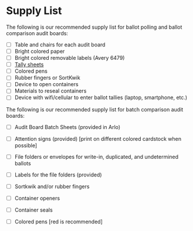 # Supply List

The following is our recommended supply list for ballot polling and ballot comparison audit boards:

* [ ] Table and chairs for each audit board
* [ ] Bright colored paper
* [ ] Bright colored removable labels (Avery 6479)
* [ ] [Tally sheets](https://docs.google.com/document/d/1CGAXmNSlCCXtUOYWMEby9zrxUXDZLkReqhRWg-Or0SI/edit?usp=sharing)
* [ ] Colored pens
* [ ] Rubber fingers or SortKwik
* [ ] Device to open containers
* [ ] Materials to reseal containers
* [ ] Device with wifi/cellular to enter ballot tallies (laptop, smartphone, etc.)

The following is our recommended supply list for batch comparison audit boards:

* [ ] Audit Board Batch Sheets (provided in Arlo)
* [ ] Attention signs (provided) \[print on different colored cardstock when possible]
* [ ] File folders or envelopes for write-in, duplicated, and undetermined ballots
* [ ] Labels for the file folders (provided)
* [ ] Sortkwik and/or rubber fingers
* [ ] Container openers
* [ ] Container seals
* [ ] Colored pens \[red is recommended]

